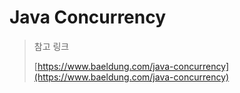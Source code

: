 # Java Concurrency

> 참고 링크&#x20;
>
> [https://www.baeldung.com/java-concurrency](https://www.baeldung.com/java-concurrency)
